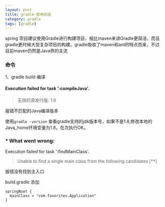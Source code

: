 ```yaml
---
layout: post
title: gradle-使用总结
category: gradle
tags: [gradle]
---
```


spring 项目建议使用Gradle进行构建项目，相比maven来讲Gradle更简洁，而且gradle更时候大型复杂项目的构建。gradle吸收了maven和ant的特点而来，不过目前maven仍然是Java界的主流


### 命令
1、gradle build  编译


#### Execution failed for task ':compileJava'.
> 无效的源发行版: 1.8

报错不匹配的Java编译版本

使用```gradle -version``` 查看gradle支持的jdk版本号，如果不是1.8,修改本地的Java_home环境变量为1.8，在次执行OK。


### * What went wrong:
Execution failed for task ':findMainClass'.
> Unable to find a single main class from the following candidates [**]

报错没有找到主入口

build.gradle 添加

``` properties
springBoot {
  mainClass = "com.favorites.Application"
}
```
